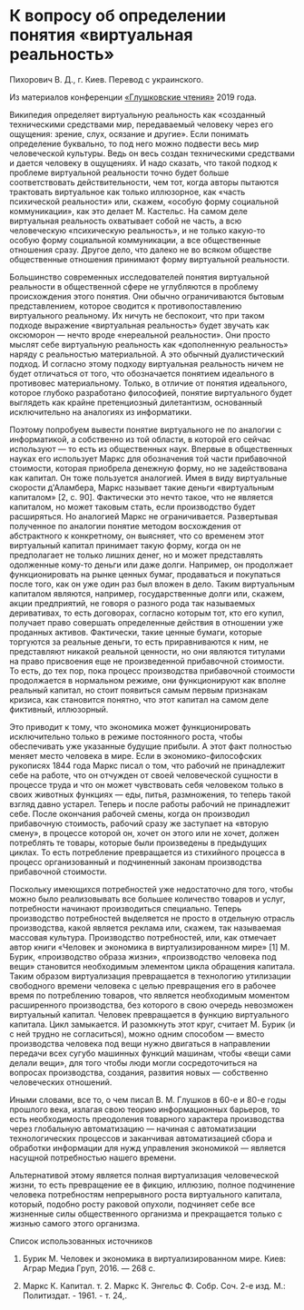 # К вопросу об определении понятия «виртуальная реальность»

Пихорович В. Д., г. Киев. Перевод с украинского.

Из материалов конференции [«Глушковские чтения»](../глушковские-чтения.md) 2019 года.

Википедия определяет виртуальную реальность как «созданный техническими средствами мир, передаваемый человеку через его ощущения: зрение, слух, осязание и другие». Если понимать определение буквально, то под него можно подвести весь мир человеческой культуры. Ведь он весь создан техническими средствами и дается человеку в ощущениях. И надо сказать, что такой подход к проблеме виртуальной реальности точно будет больше соответствовать действительности, чем тот, когда авторы пытаются трактовать виртуальное как только иллюзорное, как «часть психической реальности» или, скажем, «особую форму социальной коммуникации», как это делает М. Кастельс. На самом деле виртуальная реальность охватывает собой не часть, а всю человеческую «психическую реальность», и не только какую-то особую форму социальной коммуникации, а все общественные отношения сразу. Другое дело, что далеко не во всяком обществе общественные отношения принимают форму виртуальной реальности.

Большинство современных исследователей понятия виртуальной реальности в общественной сфере не углубляются в проблему происхождения этого понятия. Они обычно ограничиваются бытовым представлением, которое сводится к противопоставлению виртуального реальному. Их ничуть не беспокоит, что при таком подходе выражение «виртуальная реальность» будет звучать как оксюморон — нечто вроде «нереальной реальности». Они просто мыслят себе виртуальную реальность как «дополненную реальность» наряду с реальностью материальной. А это обычный дуалистический подход. И согласно этому подходу виртуальная реальность ничем не будет отличаться от того, что обозначается понятием идеального в противовес материальному. Только, в отличие от понятия идеального, которое глубоко разработано философией, понятие виртуального будет выглядеть как крайне претенциозный дилетантизм, основанный исключительно на аналогиях из информатики.

Поэтому попробуем вывести понятие виртуального не по аналогии с информатикой, а собственно из той области, в которой его сейчас используют — то есть из общественных наук. Впервые в общественных науках его использует Маркс для обозначения той части прибавочной стоимости, которая приобрела денежную форму, но не задействована как капитал. Он тоже пользуется аналогией. Имея в виду виртуальные скорости д'Аламбера, Маркс называет такие деньги «виртуальным капиталом» [2, с. 90]. Фактически это нечто такое, что не является капиталом, но может таковым стать, если производство будет расширяться. Но аналогией Маркс не ограничивается. Развертывая полученное по аналогии понятие методом восхождения от абстрактного к конкретному, он выясняет, что со временем этот виртуальный капитал принимает такую форму, когда он не предполагает не только лишних денег, но и может представлять одолженные кому-то деньги или даже долги. Например, он продолжает функционировать на рынке ценных бумаг, продаваться и покупаться после того, как он уже один раз был вложен в дело. Таким виртуальным капиталом являются, например, государственные долги или, скажем, акции предприятий, не говоря о разного рода так называемых деривативах, то есть договорах, согласно которым тот, кто его купил, получает право совершать определенные действия в отношении уже проданных активов. Фактически, такие ценные бумаги, которые торгуются за реальные деньги, то есть приравниваются к ним, не представляют никакой реальной ценности, но они являются титулами на право присвоения еще не произведенной прибавочной стоимости. То есть, до тех пор, пока процесс производства прибавочной стоимости продолжается в нормальном режиме, они функционируют как вполне реальный капитал, но стоит появиться самым первым признакам кризиса, как становится понятно, что этот капитал на самом деле фиктивный, иллюзорный.

Это приводит к тому, что экономика может функционировать исключительно только в режиме постоянного роста, чтобы обеспечивать уже указанные будущие прибыли. А этот факт полностью меняет место человека в мире. Если в экономико-философских рукописях 1844 года Маркс писал о том, что рабочий не принадлежит себе на работе, что он отчужден от своей человеческой сущности в процессе труда и что он может чувствовать себя человеком только в своих животных функциях — еды, питья, размножения, то теперь такой взгляд давно устарел. Теперь и после работы рабочий не принадлежит себе. После окончания рабочей смены, когда он производил прибавочную стоимость, рабочий сразу же заступает на «вторую смену», в процессе которой он, хочет он этого или не хочет, должен потреблять те товары, которые были произведены в предыдущих циклах. То есть потребление превращается из стихийного процесса в процесс организованный и подчиненный законам производства прибавочной стоимости.

Поскольку имеющихся потребностей уже недостаточно для того, чтобы можно было реализовывать все большее количество товаров и услуг, потребности начинают производиться специально. Теперь производство потребностей выделяется не просто в отдельную отрасль производства, какой является реклама или, скажем, так называемая массовая культура. Производство потребностей, или, как отмечает автор книги «Человек и экономика в виртуализированном мире» [1] М. Бурик, «производство образа жизни», «производство человека под вещи» становится необходимым элементом цикла обращения капитала. Таким образом виртуализация превращается в технологию утилизации свободного времени человека с целью превращения его в рабочее время по потреблению товаров, что является необходимым моментом расширенного производства, без которого в свою очередь невозможен виртуальный капитал. Человек превращается в функцию виртуального капитала. Цикл замыкается. И разомкнуть этот круг, считает М. Бурик (и с ней трудно не согласиться), можно одним способом — вместо производства человека под вещи нужно двигаться в направлении передачи всех сугубо машинных функций машинам, чтобы «вещи сами делали вещи», для того чтобы люди могли сосредоточиться на вопросах производства, создания, развития новых — собственно человеческих отношений.

Иными словами, все то, о чем писал В. М. Глушков в 60-е и 80-е годы прошлого века, излагая свою теорию информационных барьеров, то есть необходимость преодоления товарного характера производства через глобальную автоматизацию — начиная с автоматизации технологических процессов и заканчивая автоматизацией сбора и обработки информации для нужд управления экономикой — является насущной потребностью нашего времени.

Альтернативой этому является полная виртуализация человеческой жизни, то есть превращение ее в фикцию, иллюзию, полное подчинение человека потребностям непрерывного роста виртуального капитала, который, подобно росту раковой опухоли, подчиняет себе все жизненные силы общественного организма и прекращается только с жизнью самого этого организма.

Список использованных источников

1. Бурик М. Человек и экономика в виртуализированном мире. Киев: Аграр Медиа Груп, 2016. — 268 с.

2. Маркс К. Капитал. т. 2. Маркс К. Энгельс Ф. Собр. Соч. 2-е изд. М.: Политиздат. - 1961. - т. 24,.